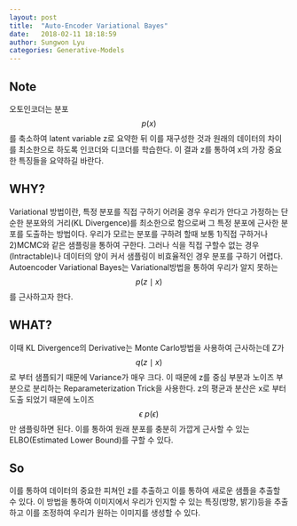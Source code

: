 ```yaml
---
layout: post
title:  "Auto-Encoder Variational Bayes"
date:   2018-02-11 18:18:59
author: Sungwon Lyu
categories: Generative-Models
---
```

## Note
오토인코더는 분포 $$p(x)$$를 축소하여 latent variable z로 요약한 뒤 이를 재구성한 것과 원래의 데이터의 차이를 최소한으로 하도록 인코더와 디코더를 학습한다. 이 결과 z를 통하여 x의 가장 중요한 특징들을 요약하길 바란다.

## WHY? 
Variational 방법이란, 특정 분포를 직접 구하기 어려울 경우 우리가 안다고 가정하는 단순한 분포와의 거리(KL Divergence)를 최소한으로 함으로써 그 특정 분포에 근사한 분포를 도출하는 방법이다. 우리가 모르는 분포를 구하려 할때 보통 1)직접 구하거나 2)MCMC와 같은 샘플링을 통하여 구한다. 그러나 식을 직접 구할수 없는 경우(Intractable)나 데이터의 양이 커서 샘플링이 비효율적인 경우 분포를 구하기 어렵다. Autoencoder Variational Bayes는 Variational방법을 통하여 우리가 알지 못하는 $$p(z\mid x)$$를 근사하고자 한다. 

## WHAT?
이때 KL Divergence의 Derivative는 Monte Carlo방법을 사용하여 근사하는데 Z가 $$q(z\mid x)$$로 부터 샘플되기 때문에 Variance가 매우 크다. 이 때문에 z를 중심 부분과 노이즈 부분으로 분리하는 Reparameterization Trick을 사용한다. z의 평균과 분산은 x로 부터 도출 되었기 때문에 노이즈 $$\epsilon ~ p(\epsilon)$$만 샘플링하면 된다. 이를 통하여 원래 분포를 충분히 가깝게 근사할 수 있는 ELBO(Estimated Lower Bound)를 구할 수 있다. 

## So
이를 통하여 데이터의 중요한 피쳐인 z를 추출하고 이를 통하여 새로운 샘플을 추출할 수 있다. 이 방법을 통하여 이미지에서 우리가 인지할 수 있는 특징(방향, 밝기)등을 추출하고 이를 조정하여 우리가 원하는 이미지를 생성할 수 있다.
